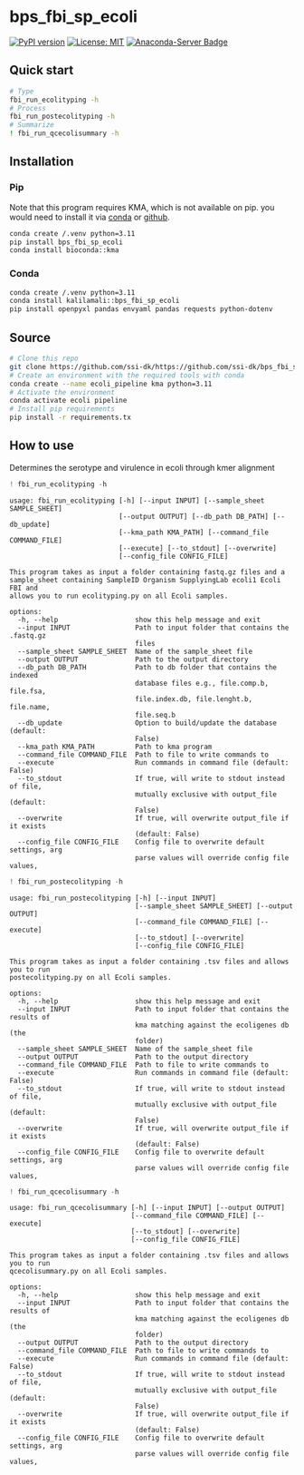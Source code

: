 # bps_fbi_sp_ecoli


<!-- WARNING: THIS FILE WAS AUTOGENERATED! DO NOT EDIT! -->

[![PyPI
version](https://badge.fury.io/py/bps-fbi-sp-ecoli.svg)](https://badge.fury.io/py/bps-fbi-sp-ecoli)
[![License:
MIT](https://img.shields.io/badge/License-MIT-yellow.svg)](https://opensource.org/licenses/MIT)
[![Anaconda-Server
Badge](https://anaconda.org/kalilamali/bps_fbi_sp_ecoli/badges/version.svg)](https://anaconda.org/kalilamali/bps_fbi_sp_ecoli)

## Quick start

``` bash
# Type
fbi_run_ecolityping -h
# Process
fbi_run_postecolityping -h
# Summarize
! fbi_run_qcecolisummary -h
```

## Installation

### Pip

Note that this program requires KMA, which is not available on pip. you
would need to install it via [conda](https://anaconda.org/bioconda/kma)
or [github](https://bitbucket.org/genomicepidemiology/kma/src/master/).

``` bash
conda create /.venv python=3.11
pip install bps_fbi_sp_ecoli
conda install bioconda::kma
```

### Conda

``` bash
conda create /.venv python=3.11
conda install kalilamali::bps_fbi_sp_ecoli
pip install openpyxl pandas envyaml pandas requests python-dotenv
```

## Source

``` bash
# Clone this repo
git clone https://github.com/ssi-dk/https://github.com/ssi-dk/bps_fbi_sp_ecoli.git
# Create an environment with the required tools with conda
conda create --name ecoli_pipeline kma python=3.11
# Activate the environment
conda activate ecoli pipeline
# Install pip requirements
pip install -r requirements.tx
```

## How to use

Determines the serotype and virulence in ecoli through kmer alignment

``` python
! fbi_run_ecolityping -h
```

    usage: fbi_run_ecolityping [-h] [--input INPUT] [--sample_sheet SAMPLE_SHEET]
                               [--output OUTPUT] [--db_path DB_PATH] [--db_update]
                               [--kma_path KMA_PATH] [--command_file COMMAND_FILE]
                               [--execute] [--to_stdout] [--overwrite]
                               [--config_file CONFIG_FILE]

    This program takes as input a folder containing fastq.gz files and a
    sample_sheet containing SampleID Organism SupplyingLab ecoli1 Ecoli FBI and
    allows you to run ecolityping.py on all Ecoli samples.

    options:
      -h, --help                   show this help message and exit
      --input INPUT                Path to input folder that contains the .fastq.gz
                                   files
      --sample_sheet SAMPLE_SHEET  Name of the sample_sheet file
      --output OUTPUT              Path to the output directory
      --db_path DB_PATH            Path to db folder that contains the indexed
                                   database files e.g., file.comp.b, file.fsa,
                                   file.index.db, file.lenght.b, file.name,
                                   file.seq.b
      --db_update                  Option to build/update the database (default:
                                   False)
      --kma_path KMA_PATH          Path to kma program
      --command_file COMMAND_FILE  Path to file to write commands to
      --execute                    Run commands in command file (default: False)
      --to_stdout                  If true, will write to stdout instead of file,
                                   mutually exclusive with output_file (default:
                                   False)
      --overwrite                  If true, will overwrite output_file if it exists
                                   (default: False)
      --config_file CONFIG_FILE    Config file to overwrite default settings, arg
                                   parse values will override config file values,

``` python
! fbi_run_postecolityping -h
```

    usage: fbi_run_postecolityping [-h] [--input INPUT]
                                   [--sample_sheet SAMPLE_SHEET] [--output OUTPUT]
                                   [--command_file COMMAND_FILE] [--execute]
                                   [--to_stdout] [--overwrite]
                                   [--config_file CONFIG_FILE]

    This program takes as input a folder containing .tsv files and allows you to run
    postecolityping.py on all Ecoli samples.

    options:
      -h, --help                   show this help message and exit
      --input INPUT                Path to input folder that contains the results of
                                   kma matching against the ecoligenes db (the
                                   folder)
      --sample_sheet SAMPLE_SHEET  Name of the sample_sheet file
      --output OUTPUT              Path to the output directory
      --command_file COMMAND_FILE  Path to file to write commands to
      --execute                    Run commands in command file (default: False)
      --to_stdout                  If true, will write to stdout instead of file,
                                   mutually exclusive with output_file (default:
                                   False)
      --overwrite                  If true, will overwrite output_file if it exists
                                   (default: False)
      --config_file CONFIG_FILE    Config file to overwrite default settings, arg
                                   parse values will override config file values,

``` python
! fbi_run_qcecolisummary -h
```

    usage: fbi_run_qcecolisummary [-h] [--input INPUT] [--output OUTPUT]
                                  [--command_file COMMAND_FILE] [--execute]
                                  [--to_stdout] [--overwrite]
                                  [--config_file CONFIG_FILE]

    This program takes as input a folder containing .tsv files and allows you to run
    qcecolisummary.py on all Ecoli samples.

    options:
      -h, --help                   show this help message and exit
      --input INPUT                Path to input folder that contains the results of
                                   kma matching against the ecoligenes db (the
                                   folder)
      --output OUTPUT              Path to the output directory
      --command_file COMMAND_FILE  Path to file to write commands to
      --execute                    Run commands in command file (default: False)
      --to_stdout                  If true, will write to stdout instead of file,
                                   mutually exclusive with output_file (default:
                                   False)
      --overwrite                  If true, will overwrite output_file if it exists
                                   (default: False)
      --config_file CONFIG_FILE    Config file to overwrite default settings, arg
                                   parse values will override config file values,
